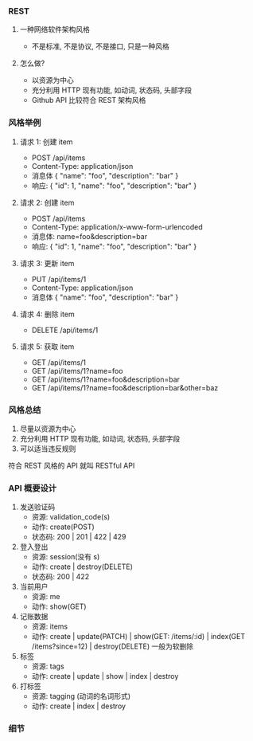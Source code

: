 ### REST

1. 一种网络软件架构风格

   - 不是标准, 不是协议, 不是接口, 只是一种风格

2. 怎么做?
   - 以资源为中心
   - 充分利用 HTTP 现有功能, 如动词, 状态码, 头部字段
   - Github API 比较符合 REST 架构风格

### 风格举例

1. 请求 1: 创建 item
   - POST /api/items
   - Content-Type: application/json
   - 消息体 { "name": "foo", "description": "bar" }
   - 响应: { "id": 1, "name": "foo", "description": "bar" }
2. 请求 2: 创建 item
   - POST /api/items
   - Content-Type: application/x-www-form-urlencoded
   - 消息体: name=foo&description=bar
   - 响应: { "id": 1, "name": "foo", "description": "bar" }
3. 请求 3: 更新 item
   - PUT /api/items/1
   - Content-Type: application/json
   - 消息体 { "name": "foo", "description": "bar" }
4. 请求 4: 删除 item

   - DELETE /api/items/1

5. 请求 5: 获取 item
   - GET /api/items/1
   - GET /api/items/1?name=foo
   - GET /api/items/1?name=foo&description=bar
   - GET /api/items/1?name=foo&description=bar&other=baz

### 风格总结

1. 尽量以资源为中心
2. 充分利用 HTTP 现有功能, 如动词, 状态码, 头部字段
3. 可以适当违反规则

符合 REST 风格的 API 就叫 RESTful API

### API 概要设计

1. 发送验证码
   - 资源: validation_code(s)
   - 动作: create(POST)
   - 状态码: 200 | 201 | 422 | 429
2. 登入登出
   - 资源: session(没有 s)
   - 动作: create | destroy(DELETE)
   - 状态码: 200 | 422
3. 当前用户
   - 资源: me
   - 动作: show(GET)
4. 记账数据
   - 资源: items
   - 动作: create | update(PATCH) | show(GET: /items/:id) | index(GET /items?since=12) | destroy(DELETE) 一般为软删除
5. 标签
   - 资源: tags
   - 动作: create | update | show | index | destroy
6. 打标签
   - 资源: tagging (动词的名词形式)
   - 动作: create | index | destroy

### 细节